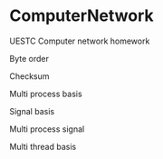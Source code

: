 # ComputerNetwork
UESTC Computer network homework  

Byte order  

Checksum  

Multi process basis  

Signal basis  

Multi process signal  

Multi thread basis
